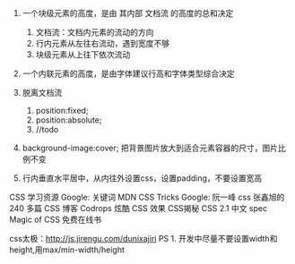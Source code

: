 1. 一个块级元素的高度，是由 其内部 文档流 的高度的总和决定
	1. 文档流：文档内元素的流动的方向
	2. 行内元素从左往右流动，遇到宽度不够
	3. 块级元素从上往下依次流动
2. 一个内联元素的高度，是由字体建议行高和字体类型综合决定
3. 脱离文档流
	1. position:fixed;
	2. position:absolute;
	3. //todo
	
4. background-image:cover;  把背景图片放大到适合元素容器的尺寸，图片比例不变	
5. 行内垂直水平居中，从内往外设置css，设置padding，不要设置宽高


CSS 学习资源
Google: 关键词 MDN
CSS Tricks
Google: 阮一峰 css
张鑫旭的 240 多篇 CSS 博客
Codrops 炫酷 CSS 效果
CSS揭秘
CSS 2.1 中文 spec
Magic of CSS 免费在线书

css太极：http://js.jirengu.com/dunixajiri
PS
	1. 开发中尽量不要设置width和height,用max/min-width/height